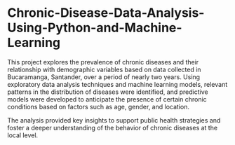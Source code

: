 # Chronic-Disease-Data-Analysis-Using-Python-and-Machine-Learning

This project explores the prevalence of chronic diseases and their relationship with demographic variables based on data collected in Bucaramanga, Santander, over a period of nearly two years. Using exploratory data analysis techniques and machine learning models, relevant patterns in the distribution of diseases were identified, and predictive models were developed to anticipate the presence of certain chronic conditions based on factors such as age, gender, and location.

The analysis provided key insights to support public health strategies and foster a deeper understanding of the behavior of chronic diseases at the local level.
